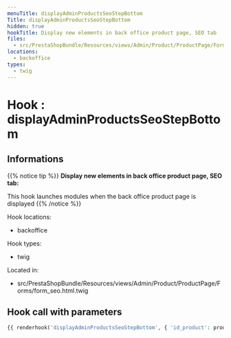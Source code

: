 ```yaml
---
menuTitle: displayAdminProductsSeoStepBottom
Title: displayAdminProductsSeoStepBottom
hidden: true
hookTitle: Display new elements in back office product page, SEO tab
files:
  - src/PrestaShopBundle/Resources/views/Admin/Product/ProductPage/Forms/form_seo.html.twig
locations:
  - backoffice
types:
  - twig
---
```


# Hook : displayAdminProductsSeoStepBottom

## Informations

{{% notice tip %}}
**Display new elements in back office product page, SEO tab:** 

This hook launches modules when the back office product page is displayed
{{% /notice %}}

Hook locations: 
  - backoffice

Hook types: 
  - twig

Located in: 
  - src/PrestaShopBundle/Resources/views/Admin/Product/ProductPage/Forms/form_seo.html.twig

## Hook call with parameters

```php
{{ renderhook('displayAdminProductsSeoStepBottom', { 'id_product': productId }) }}
```
